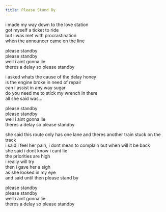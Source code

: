 ```yaml
---
title: Please Stand By
---
```


i made my way down to the love station  
got myself a ticket to ride  
but i was met with procrastination  
when the announcer came on the line  

please standby  
please standby  
well i aint gonna lie  
theres a delay so please standby  

i asked whats the cause of the delay honey  
is the engine broke in need of repair  
can i assist in any way sugar  
do you need me to stick my wrench in there  
all she said was...  

please standby  
please standby  
well i aint gonna lie  
theres a delay so please standby  

she said this route only has one lane and theres another train stuck on the track  
i said i feel her pain, i dont mean to complain but when will it be back  
she said i dont know i cant lie  
the priorities are high  
i really will try  
then i gave her a sigh  
as she looked in my eye  
and said until then please stand by  

please standby  
please standby  
well i aint gonna lie  
theres a delay so please standby  

